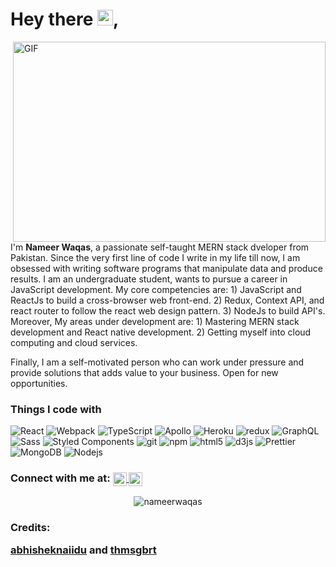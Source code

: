 # Hey there <img src="https://media.giphy.com/media/hvRJCLFzcasrR4ia7z/giphy.gif" width="25px">, 

<p>
      <img align="right" alt="GIF" src="https://github.com/abhisheknaiidu/abhisheknaiidu/blob/master/code.gif?raw=true" width="500" height="320" />
  I'm <strong>Nameer Waqas</strong>, a passionate self-taught MERN stack dveloper from Pakistan. Since the very first line of code I write in my life till now, I am obsessed with writing software programs that manipulate data and produce results. I am an undergraduate student, wants to pursue a career in JavaScript development.
My core competencies are:
1) JavaScript and ReactJs to build a cross-browser web front-end.
2) Redux, Context API, and react router to follow the react web design pattern.
3) NodeJs to build API's.
Moreover, My areas under development are:
1) Mastering MERN stack development and React native development.
2) Getting myself into cloud computing and cloud services.

Finally, I am a self-motivated person who can work under pressure and provide solutions that adds value to your business. Open for new opportunities.</p>

<h3>Things I code with</h3>
<p>
  <img alt="React" src="https://img.shields.io/badge/-React-45b8d8?style=flat-square&logo=react&logoColor=white" />
  <img alt="Webpack" src="https://img.shields.io/badge/-Webpack-8DD6F9?style=flat-square&logo=webpack&logoColor=white" /> 
  <img alt="TypeScript" src="https://img.shields.io/badge/-TypeScript-007ACC?style=flat-square&logo=typescript&logoColor=white" />
  <img alt="Apollo" src="https://img.shields.io/badge/-Apollo%20GraphQL-311C87?style=flat-square&logo=apollo-graphql&logoColor=white" />
  <img alt="Heroku" src="https://img.shields.io/badge/-Heroku-430098?style=flat-square&logo=heroku&logoColor=white" />
  <img alt="redux" src="https://img.shields.io/badge/-Redux-764ABC?style=flat-square&logo=redux&logoColor=white" />
  <img alt="GraphQL" src="https://img.shields.io/badge/-GraphQL-E10098?style=flat-square&logo=graphql&logoColor=white" />
  <img alt="Sass" src="https://img.shields.io/badge/-Sass-CC6699?style=flat-square&logo=sass&logoColor=white" />
  <img alt="Styled Components" src="https://img.shields.io/badge/-Styled_Components-db7092?style=flat-square&logo=styled-components&logoColor=white" />
  <img alt="git" src="https://img.shields.io/badge/-Git-F05032?style=flat-square&logo=git&logoColor=white" />
  <img alt="npm" src="https://img.shields.io/badge/-NPM-CB3837?style=flat-square&logo=npm&logoColor=white" />
  <img alt="html5" src="https://img.shields.io/badge/-HTML5-E34F26?style=flat-square&logo=html5&logoColor=white" />
  <img alt="d3js" src="https://img.shields.io/badge/-D3.js-F9A03C?style=flat-square&logo=d3.js&logoColor=white" />
  <img alt="Prettier" src="https://img.shields.io/badge/-Prettier-F7B93E?style=flat-square&logo=prettier&logoColor=white" />
  <img alt="MongoDB" src="https://img.shields.io/badge/-MongoDB-13aa52?style=flat-square&logo=mongodb&logoColor=white" />
  <img alt="Nodejs" src="https://img.shields.io/badge/-Nodejs-43853d?style=flat-square&logo=Node.js&logoColor=white" />
</p>

<h3>Connect with me at: 
      <a href="https://www.linkedin.com/in/nameerwaqas/">
  <img align="center" alt="Nameer's LinkedIN" width="22px" src="https://raw.githubusercontent.com/peterthehan/peterthehan/master/assets/linkedin.svg" />
</a>
      <a href="https://web.facebook.com/nameerwaqas/">
  <img align="center" alt="Nameer Waqas | Facebook" width="22px" src="https://raw.githubusercontent.com/peterthehan/peterthehan/master/assets/facebook.svg" />
</a>
</h3>


<p align="center"> <img src="https://github-readme-stats.vercel.app/api?username=NameerWaqas&show_icons=true&theme=gotham" alt="nameerwaqas" />
  
### Credits:<p> <a href="https://github.com/abhisheknaiidu/abhisheknaiidu/blob/master/README.md">abhisheknaiidu</a> and <a href="https://github.com/thmsgbrt/thmsgbrt/blob/master/README.md">thmsgbrt</a></p>
